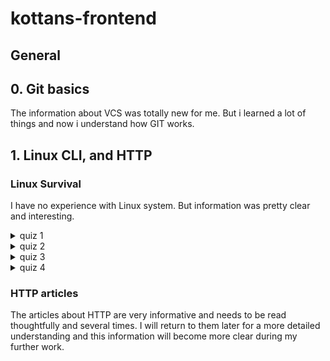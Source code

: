 # kottans-frontend
## General

## 0. Git basics

The information about VCS was totally new for me. But i learned a lot of things and now i understand how GIT works.

## 1. Linux CLI, and HTTP

### Linux Survival
I have no experience with Linux system. But information was pretty clear and interesting. 

<details><summary>quiz 1</summary>
  
![quiz 1](task_linux_cli/Quiz%20number%201.png)
  
</details>
<details><summary>quiz 2</summary>
  
![quiz 2](task_linux_cli/Quiz%20number%202.png)
  
</details>
<details><summary>quiz 3</summary>
  
![quiz 3](task_linux_cli/Quiz%20number%203.png)
  
</details>
<details><summary>quiz 4</summary>
  
![quiz 4](task_linux_cli/Quiz%20number%204.png)
  
</details>

### HTTP articles 
The articles about HTTP are very informative and needs to be read thoughtfully and several times. I will return to them later for a more detailed understanding and this information will become more clear during my further work.
